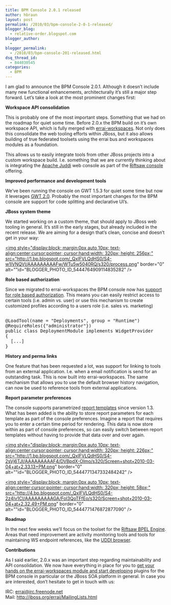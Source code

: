 ```yaml
---
title: BPM Console 2.0.1 released
author: hbraun
layout: post
permalink: /2010/03/bpm-console-2-0-1-released/
blogger_blog:
  - relative-order.blogspot.com
blogger_author:
  - 
blogger_permalink:
  - /2010/03/bpm-console-201-released.html
dsq_thread_id:
  - 844030545
categories:
  - BPM
---
```

I am glad to announce the BPM Console 2.0.1. Although it doesn&#8217;t include many new functional enhancements, architecturally it&#8217;s still a major step forward. Let&#8217;s take a look at the most prominent changes first:

<span style="font-weight:bold;">Workspace API consolidation</span>

This is probably one of the most important steps. Something that we had on the roadmap for quiet some time. Before 2.0.x the BPM build on it&#8217;s own workspace API, which is fully merged with [errai-workspaces][1]. Not only does this consolidate the web tooling efforts within JBoss, but it also allows building of true federated toolsets using the errai bus and workspaces modules as a foundation.

This allows us to easily integrate tools from other JBoss projects into a custom workspace build. I.e. something that we are currently thinking about is integrating the [Apache Juddi][2] web console as part of the [Riftsaw console][3] offering. 

<span style="font-weight:bold;">Improved performance and development tools</span>

We&#8217;ve been running the console on GWT 1.5.3 for quiet some time but now it leverages [GWT 2.0][4]. Probably the most important changes for the BPM console are support for code splitting and declarative UI&#8217;s.

<span style="font-weight:bold;">JBoss system theme</span>

We started working on a custom theme, that should apply to JBoss web tooling in general. It&#8217;s still in the early stages, but already included in the recent release. We are aiming for a design that&#8217;s clean, concise and doesn&#8217;t get in your way:

<a onblur="try {parent.deselectBloggerImageGracefully();} catch(e) {}" href="http://1.bp.blogspot.com/_QxIFVLQdHS0/S4-w1lVNQVI/AAAAAAAAAFw/WTu5w5040RQ/s1600-h/process.png"><img style="display:block; margin:0px auto 10px; text-align:center;cursor:pointer; cursor:hand;width: 320px; height: 256px;" src="http://1.bp.blogspot.com/_QxIFVLQdHS0/S4-w1lVNQVI/AAAAAAAAAFw/WTu5w5040RQ/s320/process.png" border="0" alt=""id="BLOGGER_PHOTO_ID_5444764909114835282" /></a>

<span style="font-weight:bold;">Role based authorization</span>

Since we migrated to errai-workspaces the BPM console now has [support for role based authorization][5]. This means you can easily restrict access to certain tools (i.e. admin vs. user) or use this mechanism to create customized profiles according to a users role (i.e. sales vs. marketing)

<pre><br />@LoadTool(name = "Deployments", group = "Runtime")<br />@RequireRoles({"administrator"})<br />public class DeploymentModule implements WidgetProvider<br />{<br />  [...]<br />}<br /></pre>

<span style="font-weight:bold;">History and perma links</span>

One feature that has been requested a lot, was support for linking to tools from an external application. I.e. when a email notification is send for an outstanding task. This is now built into errai-workspaces. The same mechanism that allows you to use the default browser history navigation, can now be used to reference tools from external applications.

<span style="font-weight:bold;">Report parameter preferences</span>

The console supports parametrized [report templates][6] since version 1.3. What has been added is the ability to store report parameters for each template as part of the console preferences. Imagine a report that requires you to enter a certain time period for rendering. This data is now store within as part of console preferences, so can easily switch between report templates without having to provide that data over and over again.

<a onblur="try {parent.deselectBloggerImageGracefully();} catch(e) {}" href="http://1.bp.blogspot.com/_QxIFVLQdHS0/S4-2sVj6TJI/AAAAAAAAAF4/DVBpdX-Olmo/s1600-h/Screen+shot+2010-03-04+at+2.33.13+PM.png"><img style="display:block; margin:0px auto 10px; text-align:center;cursor:pointer; cursor:hand;width: 320px; height: 226px;" src="http://1.bp.blogspot.com/_QxIFVLQdHS0/S4-2sVj6TJI/AAAAAAAAAF4/DVBpdX-Olmo/s320/Screen+shot+2010-03-04+at+2.33.13+PM.png" border="0" alt=""id="BLOGGER_PHOTO_ID_5444771347332484242" /></a>

<a onblur="try {parent.deselectBloggerImageGracefully();} catch(e) {}" href="http://4.bp.blogspot.com/_QxIFVLQdHS0/S4-2z4Iv1CI/AAAAAAAAAGA/Fol3QoTFfEo/s1600-h/Screen+shot+2010-03-04+at+2.32.49+PM.png"><img style="display:block; margin:0px auto 10px; text-align:center;cursor:pointer; cursor:hand;width: 320px; height: 58px;" src="http://4.bp.blogspot.com/_QxIFVLQdHS0/S4-2z4Iv1CI/AAAAAAAAAGA/Fol3QoTFfEo/s320/Screen+shot+2010-03-04+at+2.32.49+PM.png" border="0" alt=""id="BLOGGER_PHOTO_ID_5444771476872877090" /></a>

<span style="font-weight:bold;">Roadmap</span>

In the next few weeks we&#8217;ll focus on the toolset for the [Riftsaw BPEL Engine][7]. Areas that need improvement are activity monitoring tools and tools for maintaining WS endpoint references, like the [UDDI browser][8]. 

<span style="font-weight:bold;">Contributions</span>

As I said earlier, 2.0.x was an important step regarding maintainability and API consolidation. We now have everything in place for you to [get your hands on the errai-workspaces module and start developing][9] plugins for the BPM console in particular or the JBoss SOA platform in general. In case you are interested, don&#8217;t hesitate to get in touch with us:

IRC: errai@irc.freenode.net  
Mail: <http://jboss.org/errai/MailingLists.html>

 [1]: https://www.jboss.org/errai/ErraiWorkspaces
 [2]: http://ws.apache.org/juddi/
 [3]: http://www.jboss.org/riftsaw
 [4]: http://code.google.com/webtoolkit/doc/latest/ReleaseNotes.html
 [5]: http://download.jboss.org/errai/docs/1.0.0.GA/userguide/index.html#rolebased
 [6]: http://community.jboss.org/wiki/BPMConsole-Reporting
 [7]: http://jboss.org/riftsaw
 [8]: http://docs.jboss.com/riftsaw/2.0-CR2/userguide/html/uddi.html
 [9]: http://download.jboss.org/errai/docs/1.0.0.GA/userguide/index.html#using-workspaces